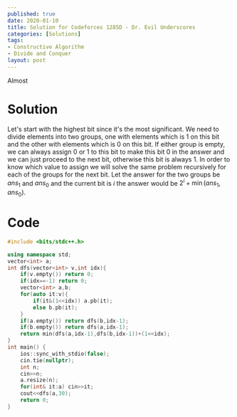 ```yaml
---
published: true
date: 2020-01-10
title: Solution for Codeforces 1285D - Dr. Evil Underscores
categories: [Solutions]
tags: 
- Constructive Algorithm
- Divide and Conquer
layout: post
---
```

Almost

# Solution

Let's start with the highest bit since it's the most significant. We need to divide elements into two groups, one with elements which is $1$ on this bit and the other with elements which is $0$ on this bit. If either group is empty, we can always assign 0 or 1 to this bit to make this bit 0 in the answer and we can just proceed to the next bit, otherwise this bit is always 1. In order to know which value to assign we will solve the same problem recursively for each of the groups for the next bit. Let the answer for the two groups be $ans_1$ and $ans_0$ and the current bit is $i$ the answer would be $2^i+\min(ans_1,ans_0)$.

# Code

```cpp
#include <bits/stdc++.h>

using namespace std;
vector<int> a;
int dfs(vector<int> v,int idx){
    if(v.empty()) return 0;
    if(idx==-1) return 0;
    vector<int> a,b;
    for(auto it:v){
        if(it&(1<<idx)) a.pb(it);
        else b.pb(it);
    }
    if(a.empty()) return dfs(b,idx-1);
    if(b.empty()) return dfs(a,idx-1);
    return min(dfs(a,idx-1),dfs(b,idx-1))+(1<<idx);
}
int main() {
    ios::sync_with_stdio(false);
    cin.tie(nullptr);
	int n;
    cin>>n;
    a.resize(n);
    for(int& it:a) cin>>it;
    cout<<dfs(a,30);
    return 0;
}
```
